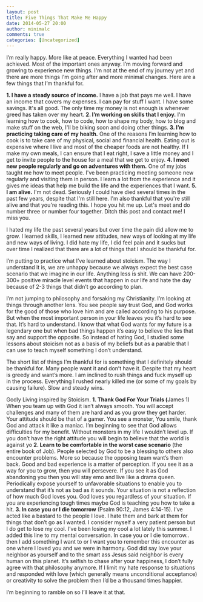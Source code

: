 ```yaml
---
layout: post
title: Five Things That Make Me Happy
date: 2014-05-27 20:00
author: minimalc
comments: true
categories: [Uncategorized]
---
```

I’m really happy. More like at peace. Everything I wanted had been achieved. Most of the important ones anyway. I’m moving forward and growing to experience new things. I'm not at the end of my journey yet and there are more things I'm going after and more minimal changes. Here are a few things that I’m thankful for.

<strong>1. I have a steady source of income.</strong> I have a job that pays me well. I have an income that covers my expenses. I can pay for stuff I want. I have some savings. It's all good. The only time my money is not enough is whenever greed has taken over my heart.
<strong>2. I’m working on skills that I enjoy.</strong> I'm learning how to cook, how to code, how to shape my body, how to blog and make stuff on the web, I'll be biking soon and doing other things.
<strong>3. I’m practicing taking care of my health.</strong> One of the reasons I’m learning how to cook is to take care of my physical, social and financial health. Eating out is expensive where I live and most of the cheaper foods are not healthy. If I make my own meals, I can ensure that I eat right, I save a little money and I get to invite people to the house for a meal that we get to enjoy.
<strong>4. I meet new people regularly and go on adventures with them.</strong> One of my jobs taught me how to meet people. I've been practicing meeting someone new regularly and visiting them in person. I learn a lot from the experience and it gives me ideas that help me build the life and the experiences that I want.
<strong>5. I am alive.</strong> I'm not dead. Seriously I could have died several times in the past few years, despite that I'm still here. I'm also thankful that you're still alive and that you're reading this. I hope you hit me up. Let's meet and do number three or number four together. Ditch this post and contact me! I miss you.

I hated my life the past several years but over time the pain did allow me to grow. I learned skills, I learned new attitudes, new ways of looking at my life and new ways of living. I did hate my life, I did feel pain and it sucks but over time I realized that there are a lot of things that I should be thankful for.

I’m putting to practice what I’ve learned about stoicism. The way I understand it is, we are unhappy because we always expect the best case scenario that we imagine in our life. Anything less is shit. We can have 200-300+ positive miracle level events that happen in our life and hate the day because of 2-3 things that didn’t go according to plan.

I’m not jumping to philosophy and forsaking my Christianity. I’m looking at things through another lens. You see people say trust God, and God works for the good of those who love him and are called according to his purpose. But when the most important person in your life leaves you it’s hard to see that. It’s hard to understand. I know that what God wants for my future is a legendary one but when bad things happen it’s easy to believe the lies that say and support the opposite. So instead of hating God, I studied some lessons about stoicism not as a basis of my beliefs but as a parable that I can use to teach myself something I don’t understand.

The short list of things I’m thankful for is something that I definitely should be thankful for. Many people want it and don’t have it. Despite that my heart is greedy and want’s more. I am inclined to rush things and fuck myself up in the process. Everything I rushed nearly killed me (or some of my goals by causing failure). Slow and steady wins.

Godly Living inspired by Stoicism.
<strong>1. Thank God For Your Trials (</strong>James 1) When you team up with God it isn’t always smooth. You will accept challenges and many of them are hard and as you grow they get harder. Your attitude should be that of a gamer. You see a monster, You smile, thank God and attack it like a maniac. I’m beginning to see that God allows difficulties for my benefit. Without monsters in my life I wouldn’t level up. If you don’t have the right attitude you will begin to believe that the world is against yo
<strong>2. Learn to be comfortable in the worst case scenario</strong> (the entire book of Job). People selected by God to be a blessing to others also encounter problems. More so because the opposing team want’s them back. Good and bad experience is a matter of perception. If you see it as a way for you to grow, then you will persevere. If you see it as God abandoning you then you will stay emo and live like a drama queen. Periodically expose yourself to unfavorable situations to enable you to understand that it’s not as bad as it sounds. Your situation is not a reflection of how much God loves you. God loves you regardless of your situation. If you are experiencing tough times maybe God is teaching you how to take a hit.
<strong>3. In case you or I die tomorrow</strong> (Psalm 90:12, James 4:14-15). I’ve acted like a bastard to the people I love. I hate them and bark at them for things that don’t go as I wanted. I consider myself a very patient person but I do get to lose my cool. I’ve been losing my cool a lot lately this summer. I added this line to my mental conversation. In case you or I die tomorrow.. then I add something I want to or I want you to remember this encounter as one where I loved you and we were in harmony. God did say love your neighbor as yourself and to the smart ass Jesus said neighbor is every human on this planet. It’s selfish to chase after your happiness, I don’t fully agree with that philosophy anymore. If I limit my hate response to situations and responded with love (which generally means unconditional acceptance) or creativity to solve the problem then I’d be a thousand times happier.

I’m beginning to ramble on so I’ll leave it at that.
